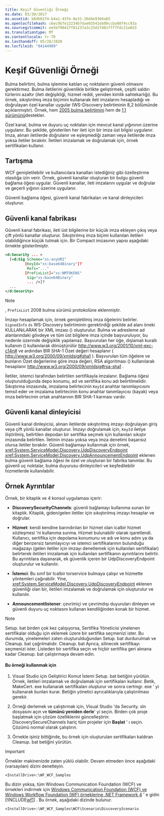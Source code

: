 ```yaml
---
title: Keşif Güvenliği Örneği
ms.date: 03/30/2017
ms.assetid: b8db01f4-b4a1-43fe-8e31-26d4e9304a65
ms.openlocfilehash: c6ec9b7e13234b7dae03541eb09ccba98f4cc93a
ms.sourcegitcommit: ee5b798427f81237a3c23d1fd81fff7fdc21e8d3
ms.translationtype: MT
ms.contentlocale: tr-TR
ms.lasthandoff: 05/28/2020
ms.locfileid: "84144909"
---
```

# <a name="discovery-security-sample"></a>Keşif Güvenliği Örneği

Bulma belirtimi, bulma işlemine katılan uç noktaların güvenli olmasını gerektirmez. Bulma iletilerini güvenlikle birlikte geliştirmek, çeşitli saldırı türlerini azaltır (ileti değişikliği, hizmet reddi, yeniden kimlik sahtekarlığı). Bu örnek, sıkıştırılmış imza biçimini kullanarak ileti imzalarını hesapladığı ve doğrulayan özel kanallar uygular (WS-Discovery belirtiminin 8,2 bölümünde açıklanmıştır). Örnek, hem [2005 bulma belirtimini](http://specs.xmlsoap.org/ws/2005/04/discovery/ws-discovery.pdf) hem de [1,1 sürümünü](http://docs.oasis-open.org/ws-dd/discovery/1.1/cs-01/wsdd-discovery-1.1-spec-cs-01.pdf)destekler.  
  
 Özel kanal, bulma ve duyuru uç noktaları için mevcut kanal yığınının üzerine uygulanır. Bu şekilde, gönderilen her ileti için bir imza üst bilgisi uygulanır. İmza, alınan iletilerde doğrulanır ve eşleşmediği zaman veya iletilerde imza yoksa iletiler bırakılır. İletileri imzalamak ve doğrulamak için, örnek sertifikaları kullanır.  
  
## <a name="discussion"></a>Tartışma  
 WCF genişletilebilir ve kullanıcılara kanalları istediğiniz gibi özelleştirme olasılığa izin verir. Örnek, güvenli kanallar oluşturan bir bulgu güvenli bağlama öğesi uygular. Güvenli kanallar, ileti imzalarını uygular ve doğrular ve geçerli yığının üzerine uygulanır.  
  
 Güvenli bağlama öğesi, güvenli kanal fabrikaları ve kanal dinleyicileri oluşturur.  
  
## <a name="secure-channel-factory"></a>Güvenli kanal fabrikası  
 Güvenli kanal fabrikası, ileti üst bilgilerine bir küçük imza ekleyen çıkış veya çift yönlü kanallar oluşturur. Sıkıştırılmış imza biçimi kullanılan iletileri olabildiğince küçük tutmak için. Bir Compact imzasının yapısı aşağıdaki örnekte gösterilmiştir.  
  
```xml  
<d:Security ... >
  [<d:Sig Scheme="xs:anyURI"
         [KeyId="xs:base64Binary"]?  
          Refs="..."  
         [PrefixList]="xs:NMTOKENS"
          Sig="xs:base64Binary"
          ... />]?  
  ...
</d:Security>  
```  
  
> [!NOTE]
> , `PrefixList` 2008 bulma sürümü protokolüne eklenmiştir.  
  
 İmzayı hesaplamak için, örnek genişletilmiş imza öğelerini belirler. `SignedInfo` `ds` WS-Discovery belirtiminin gerektirdiği şekilde ad alanı öneki KULLANıLARAK bir XML imzası () oluşturulur. Bulma ve adresleme ad alanlarındaki gövdeye ve tüm üst bilgilere imza içinde başvuruluyor, bu nedenle üzerinde değişiklik yapılamaz. Başvurulan her öğe, dışlamalı kurallı kullanım () kullanılarak dönüştürülür <http://www.w3.org/2001/10/xml-exc-c14n#> ve ardından BIR SHA-1 Özet değeri hesaplanır ( <http://www.w3.org/2000/09/xmldsig#sha1> ). Başvurulan tüm öğelere ve bunların Özet değerlerine göre imza değeri, RSA algoritması () kullanılarak hesaplanır <http://www.w3.org/2000/09/xmldsig#rsa-sha1> .  
  
 İletiler, istemci tarafından belirtilen sertifikayla imzalanır. Bağlama öğesi oluşturulduğunda depo konumu, ad ve sertifika konu adı belirtilmelidir. Sıkıştırma imzasında, imzalama belirtecinin `KeyId` anahtar tanımlayıcısını temsil eder ve imzalama belirtecinin konu anahtar tanımlayıcısı (kayak) veya imza belirtecinin ortak anahtarının BIR SHA-1 karması vardır.  
  
## <a name="secure-channel-listener"></a>Güvenli kanal dinleyicisi  
 Güvenli kanal dinleyicisi, alınan iletilerde sıkıştırılmış imzayı doğrulayan giriş veya çift yönlü kanallar oluşturur. İmzayı doğrulamak için, `KeyId` iletiye iliştirilmiş, belirtilen depodan bir sertifika seçmek için kullanılan sıkıştır imzasında belirtilen. İletinin imzası yoksa veya imza denetimi başarısız olursa iletiler bırakılır. Güvenli bağlamayı kullanmak için örnek, <xref:System.ServiceModel.Discovery.UdpDiscoveryEndpoint> <xref:System.ServiceModel.Discovery.UdpAnnouncementEndpoint> eklenen bulma güvenli bağlama öğesi ile özel ve oluşturan bir fabrika tanımlar. Bu güvenli uç noktalar, bulma duyurusu dinleyicileri ve keşfedilebilir hizmetlerde kullanılabilir.  
  
## <a name="sample-details"></a>Örnek Ayrıntılar  
 Örnek, bir kitaplık ve 4 konsol uygulaması içerir:
  
- **DiscoverySecurityChannels**: güvenli bağlamayı kullanıma sunan bir kitaplık. Kitaplık, giden/gelen iletiler için sıkıştırılmış imzayı hesaplar ve doğrular.  
  
- **Hizmet**: kendi kendine barındırılan bir hizmet olan icalbir hizmet sözleşmesi 'ni kullanıma sunma. Hizmet bulunabilir olarak işaretlendi. Kullanıcı, sertifika için depolama konumunu ve adı ve konu adını ya da diğer benzersiz tanımlayıcıyı ve istemci sertifikalarının bulunduğu mağazayı (gelen iletiler için imzayı denetlemek için kullanılan sertifikalar) belirterek iletileri imzalamak için kullanılan sertifikanın ayrıntılarını belirtir. Bu ayrıntılara dayanarak, ek güvenlik içeren bir UdpDiscoveryEndpoint oluşturulur ve kullanılır.  
  
- **İstemci**: Bu sınıf bir Icalbir torservice bulmaya çalışır ve hizmette yöntemleri çağırabilir. Yine, <xref:System.ServiceModel.Discovery.UdpDiscoveryEndpoint> eklenen güvenliği olan bir, iletileri imzalamak ve doğrulamak için oluşturulur ve kullanılır.  
  
- **Announcementlistener**: çevrimiçi ve çevrimdışı duyuruları dinleyen ve güvenli duyuru uç noktasını kullanan kendiliğinden konak bir hizmet.  
  
> [!NOTE]
> Setup. bat birden çok kez çalışıyorsa, Sertifika Yöneticisi yinelenen sertifikalar olduğu için eklemek üzere bir sertifika seçmenizi ister. Bu durumda, yinelemeleri zaten oluşturulduğundan Setup. bat durdurulmalı ve Cleanup. bat çağrılmalıdır. Cleanup. bat Ayrıca, silinecek sertifikayı seçmenizi ister. Listeden bir sertifika seçin ve hiçbir sertifika geri alınana kadar Cleanup. bat çalıştırmaya devam edin.  
  
#### <a name="to-use-this-sample"></a>Bu örneği kullanmak için  
  
1. Visual Studio için Geliştirici Komut İstemi Setup. bat betiğini yürütün. Örnek, iletileri imzalamak ve doğrulamak için sertifikaları kullanır. Betik, MakeCert. exe kullanarak sertifikaları oluşturur ve sonra certmgr. exe ' yi kullanarak bunları kurar. Betiğin yönetici ayrıcalıklarıyla çalıştırılması gerekir.  
  
2. Örneği derlemek ve çalıştırmak için, Visual Studio 'da Security. sln dosyasını açın ve **tümünü yeniden derle**' yi seçin. Birden çok proje başlatmak için çözüm özelliklerini güncelleştirin: DiscoverySecureChannels hariç tüm projeler için **Başlat** ' ı seçin. Çözümü normal olarak çalıştırın.  
  
3. Örnekle işiniz bittiğinde, bu örnek için oluşturulan sertifikaları kaldıran Cleanup. bat betiğini yürütün.  
  
> [!IMPORTANT]
> Örnekler makinenizde zaten yüklü olabilir. Devam etmeden önce aşağıdaki (varsayılan) dizini denetleyin.  
>
> `<InstallDrive>:\WF_WCF_Samples`  
>
> Bu dizin yoksa, tüm Windows Communication Foundation (WCF) ve örnekleri indirmek için [Windows Communication Foundation (WCF) ve Windows Workflow Foundation (WF) örneklerine .NET Framework 4](https://www.microsoft.com/download/details.aspx?id=21459) ' e gidin [!INCLUDE[wf1](../../../../includes/wf1-md.md)] . Bu örnek, aşağıdaki dizinde bulunur.  
>
> `<InstallDrive>:\WF_WCF_Samples\WCF\Scenario\DiscoveryScenario`  
